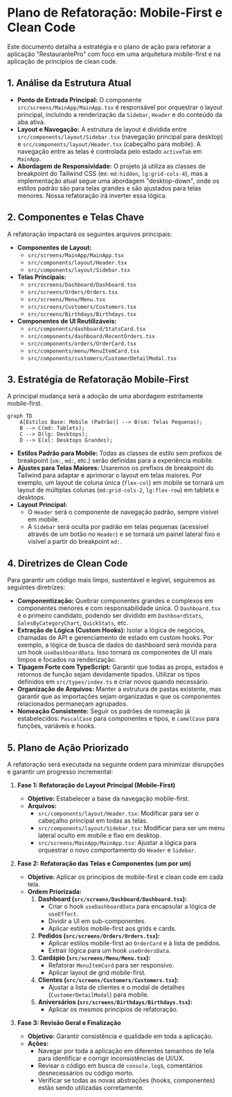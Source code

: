 # Plano de Refatoração: Mobile-First e Clean Code

Este documento detalha a estratégia e o plano de ação para refatorar a aplicação "RestaurantePro" com foco em uma arquitetura mobile-first e na aplicação de princípios de clean code.

## 1. Análise da Estrutura Atual

- **Ponto de Entrada Principal:** O componente `src/screens/MainApp/MainApp.tsx` é responsável por orquestrar o layout principal, incluindo a renderização da `Sidebar`, `Header` e do conteúdo da aba ativa.
- **Layout e Navegação:** A estrutura de layout é dividida entre `src/components/layout/Sidebar.tsx` (navegação principal para desktop) e `src/components/layout/Header.tsx` (cabeçalho para mobile). A navegação entre as telas é controlada pelo estado `activeTab` em `MainApp`.
- **Abordagem de Responsividade:** O projeto já utiliza as classes de breakpoint do Tailwind CSS (ex: `md:hidden`, `lg:grid-cols-4`), mas a implementação atual segue uma abordagem "desktop-down", onde os estilos padrão são para telas grandes e são ajustados para telas menores. Nossa refatoração irá inverter essa lógica.

## 2. Componentes e Telas Chave

A refatoração impactará os seguintes arquivos principais:

- **Componentes de Layout:**
  - `src/screens/MainApp/MainApp.tsx`
  - `src/components/layout/Header.tsx`
  - `src/components/layout/Sidebar.tsx`
- **Telas Principais:**
  - `src/screens/Dashboard/Dashboard.tsx`
  - `src/screens/Orders/Orders.tsx`
  - `src/screens/Menu/Menu.tsx`
  - `src/screens/Customers/Customers.tsx`
  - `src/screens/Birthdays/Birthdays.tsx`
- **Componentes de UI Reutilizáveis:**
  - `src/components/dashboard/StatsCard.tsx`
  - `src/components/dashboard/RecentOrders.tsx`
  - `src/components/orders/OrderCard.tsx`
  - `src/components/menu/MenuItemCard.tsx`
  - `src/components/customers/CustomerDetailModal.tsx`

## 3. Estratégia de Refatoração Mobile-First

A principal mudança será a adoção de uma abordagem estritamente mobile-first.

```mermaid
graph TD
    A[Estilos Base: Mobile (Padrão)] --> B(sm: Telas Pequenas);
    B --> C(md: Tablets);
    C --> D(lg: Desktops);
    D --> E(xl: Desktops Grandes);
```

- **Estilos Padrão para Mobile:** Todas as classes de estilo sem prefixos de breakpoint (`sm:`, `md:`, etc.) serão definidas para a experiência mobile.
- **Ajustes para Telas Maiores:** Usaremos os prefixos de breakpoint do Tailwind para adaptar e aprimorar o layout em telas maiores. Por exemplo, um layout de coluna única (`flex-col`) em mobile se tornará um layout de múltiplas colunas (`md:grid-cols-2`, `lg:flex-row`) em tablets e desktops.
- **Layout Principal:**
  - O `Header` será o componente de navegação padrão, sempre visível em mobile.
  - A `Sidebar` será oculta por padrão em telas pequenas (acessível através de um botão no `Header`) e se tornará um painel lateral fixo e visível a partir do breakpoint `md:`.

## 4. Diretrizes de Clean Code

Para garantir um código mais limpo, sustentável e legível, seguiremos as seguintes diretrizes:

- **Componentização:** Quebrar componentes grandes e complexos em componentes menores e com responsabilidade única. O `Dashboard.tsx` é o primeiro candidato, podendo ser dividido em `DashboardStats`, `SalesByCategoryChart`, `QuickStats`, etc.
- **Extração de Lógica (Custom Hooks):** Isolar a lógica de negócios, chamadas de API e gerenciamento de estado em custom hooks. Por exemplo, a lógica de busca de dados do dashboard será movida para um hook `useDashboardData`. Isso tornará os componentes de UI mais limpos e focados na renderização.
- **Tipagem Forte com TypeScript:** Garantir que todas as props, estados e retornos de função sejam devidamente tipados. Utilizar os tipos definidos em `src/types/index.ts` e criar novos quando necessário.
- **Organização de Arquivos:** Manter a estrutura de pastas existente, mas garantir que as importações sejam organizadas e que os componentes relacionados permaneçam agrupados.
- **Nomeação Consistente:** Seguir os padrões de nomeação já estabelecidos: `PascalCase` para componentes e tipos, e `camelCase` para funções, variáveis e hooks.

## 5. Plano de Ação Priorizado

A refatoração será executada na seguinte ordem para minimizar disrupções e garantir um progresso incremental:

1.  **Fase 1: Refatoração do Layout Principal (Mobile-First)**

    - **Objetivo:** Estabelecer a base da navegação mobile-first.
    - **Arquivos:**
      - `src/components/layout/Header.tsx`: Modificar para ser o cabeçalho principal em todas as telas.
      - `src/components/layout/Sidebar.tsx`: Modificar para ser um menu lateral oculto em mobile e fixo em desktop.
      - `src/screens/MainApp/MainApp.tsx`: Ajustar a lógica para orquestrar o novo comportamento do `Header` e `Sidebar`.

2.  **Fase 2: Refatoração das Telas e Componentes (um por um)**

    - **Objetivo:** Aplicar os princípios de mobile-first e clean code em cada tela.
    - **Ordem Priorizada:**
      1.  **Dashboard (`src/screens/Dashboard/Dashboard.tsx`):**
          - Criar o hook `useDashboardData` para encapsular a lógica de `useEffect`.
          - Dividir a UI em sub-componentes.
          - Aplicar estilos mobile-first aos grids e cards.
      2.  **Pedidos (`src/screens/Orders/Orders.tsx`):**
          - Aplicar estilos mobile-first ao `OrderCard` e à lista de pedidos.
          - Extrair lógica para um hook `useOrdersData`.
      3.  **Cardápio (`src/screens/Menu/Menu.tsx`):**
          - Refatorar `MenuItemCard` para ser responsivo.
          - Aplicar layout de grid mobile-first.
      4.  **Clientes (`src/screens/Customers/Customers.tsx`):**
          - Ajustar a lista de clientes e o modal de detalhes (`CustomerDetailModal`) para mobile.
      5.  **Aniversários (`src/screens/Birthdays/Birthdays.tsx`):**
          - Aplicar os mesmos princípios de refatoração.

3.  **Fase 3: Revisão Geral e Finalização**
    - **Objetivo:** Garantir consistência e qualidade em toda a aplicação.
    - **Ações:**
      - Navegar por toda a aplicação em diferentes tamanhos de tela para identificar e corrigir inconsistências de UI/UX.
      - Revisar o código em busca de `console.log`s, comentários desnecessários ou código morto.
      - Verificar se todas as novas abstrações (hooks, componentes) estão sendo utilizadas corretamente.
